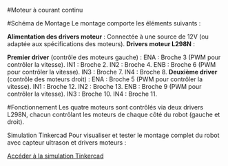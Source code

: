 #Moteur à courant continu

#Schéma de Montage
Le montage comporte les éléments suivants :

**Alimentation des drivers moteur** : Connectée à une source de 12V (ou adaptée aux spécifications des moteurs).
**Drivers moteur L298N** :

**Premier driver** (contrôle des moteurs gauche) :
ENA : Broche 3 (PWM pour contrôler la vitesse).
IN1 : Broche 2.
IN2 : Broche 4.
ENB : Broche 6 (PWM pour contrôler la vitesse).
IN3 : Broche 7.
IN4 : Broche 8.
**Deuxième driver** (contrôle des moteurs droit) :
ENA : Broche 5 (PWM pour contrôler la vitesse).
IN1 : Broche 12.
IN2 : Broche 13.
ENB : Broche 9 (PWM pour contrôler la vitesse).
IN3 : Broche 10.
IN4 : Broche 11.


#Fonctionnement
 Les quatre moteurs sont contrôlés via deux drivers L298N, chacun contrôlant les moteurs de chaque côté du robot (gauche et droit).

Simulation Tinkercad
Pour visualiser et tester le montage complet du robot avec capteur ultrason et drivers moteurs :

[Accéder à la simulation Tinkercad](https://www.tinkercad.com/things/6G6PAu9rwcS/editel?lessonid=EFU6PEHIXGFUR1J&projectid=OGK4Q7VL20FZRV9&collectionid=undefined&title=Editing%20Components&sharecode=xIN4BPeDCIxUulXke1eNfRdvjO6b3aZkX0cRPFSjgQo
)

